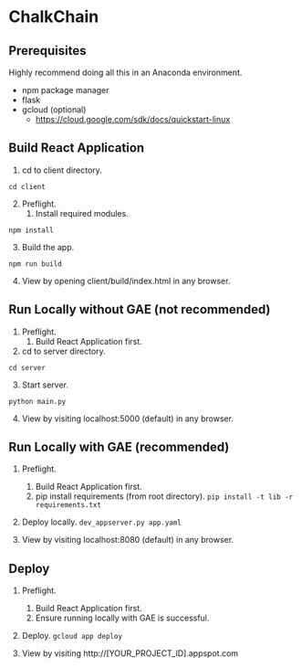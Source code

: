 # ChalkChain

## Prerequisites

Highly recommend doing all this in an Anaconda environment.

* npm package manager
* flask
* gcloud (optional)
  * https://cloud.google.com/sdk/docs/quickstart-linux

## Build React Application

1. cd to client directory.
```
cd client
```
2. Preflight.
   1. Install required modules.
```
npm install
```
3. Build the app.
```
npm run build
```
4. View by opening client/build/index.html in any browser.

## Run Locally without GAE (not recommended)

1. Preflight.
   1. Build React Application first.
2. cd to server directory.

 `cd server`

3. Start server.

 `python main.py`

4. View by visiting localhost:5000 (default) in any browser.

## Run Locally with GAE (recommended)

1. Preflight.
   1. Build React Application first.
   2. pip install requirements (from root directory).
      `pip install -t lib -r requirements.txt`
2. Deploy locally.
 `dev_appserver.py app.yaml`

3. View by visiting localhost:8080 (default) in any browser.

## Deploy

1. Preflight.
   1. Build React Application first.
   2. Ensure running locally with GAE is successful.
2. Deploy.
 `gcloud app deploy`

3. View by visiting http://[YOUR_PROJECT_ID].appspot.com
